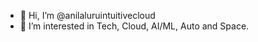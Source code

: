 - 👋 Hi, I’m @anilaluruintuitivecloud
- 👀 I’m interested in Tech, Cloud, AI/ML, Auto and Space.

<!---
anilaluruintuitivecloud/anilaluruintuitivecloud is a ✨ special ✨ repository because its `README.md` (this file) appears on your GitHub profile.
You can click the Preview link to take a look at your changes.
--->
